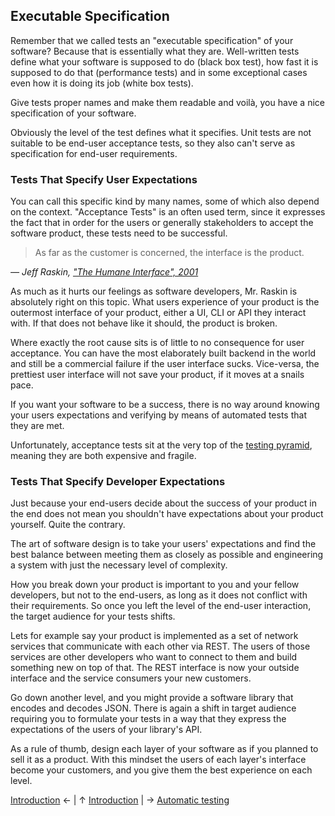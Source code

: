 ## Executable Specification

Remember that we called tests an "executable specification" of your software? Because that is essentially what they are. Well-written tests define what your software is supposed to do (black box test), how fast it is supposed to do that (performance tests) and in some exceptional cases even how it is doing its job (white box tests).

Give tests proper names and make them readable and voilà, you have a nice specification of your software.

Obviously the level of the test defines what it specifies. Unit tests are not suitable to be end-user acceptance tests, so they also can't serve as specification for end-user requirements.

### Tests That Specify User Expectations

You can call this specific kind by many names, some of which also depend on the context. "Acceptance Tests" is an often used term, since it expresses the fact that in order for the users or generally stakeholders to accept the software product, these tests need to be successful.

> As far as the customer is concerned, the interface is the product.

*&mdash; Jeff Raskin, ["The Humane Interface", 2001](https://en.wikiquote.org/wiki/Jef_Raskin#The_Humane_Interface_(2001))*

As much as it hurts our feelings as software developers, Mr. Raskin is absolutely right on this topic. What users experience of your product is the outermost interface of your product, either a UI, CLI or API they interact with. If that does not behave like it should, the product is broken.

Where exactly the root cause sits is of little to no consequence for user acceptance. You can have the most elaborately built backend in the world and still be a commercial failure if the user interface sucks. Vice-versa, the prettiest user interface will not save your product, if it moves at a snails pace.

If you want your software to be a success, there is no way around knowing your users expectations and verifying by means of automated tests that they are met.

Unfortunately, acceptance tests sit at the very top of the [testing pyramid](automatic_testing.md#the-testing-pyramid), meaning they are both expensive and fragile.

### Tests That Specify Developer Expectations

Just because your end-users decide about the success of your product in the end does not mean you shouldn't have expectations about your product yourself. Quite the contrary.

The art of software design is to take your users' expectations and find the best balance between meeting them as closely as possible and engineering a system with just the necessary level of complexity.

How you break down your product is important to you and your fellow developers, but not to the end-users, as long as it does not conflict with their requirements. So once you left the level of the end-user interaction, the target audience for your tests shifts.

Lets for example say your product is implemented as a set of network services that communicate with each other via REST. The users of those services are other developers who want to connect to them and build something new on top of that. The REST interface is now your outside interface and the service consumers your new customers.

Go down another level, and you might provide a software library that encodes and decodes JSON. There is again a shift in target audience requiring you to formulate your tests in a way that they express the expectations of the users of your library's API.

As a rule of thumb, design each layer of your software as if you planned to sell it as a product. With this mindset the users of each layer's interface become your customers, and you give them the best experience on each level.

[Introduction](introduction.md) &larr; | &uarr; [Introduction](introduction.md) |  &rarr; [Automatic testing](automatic_testing.md)